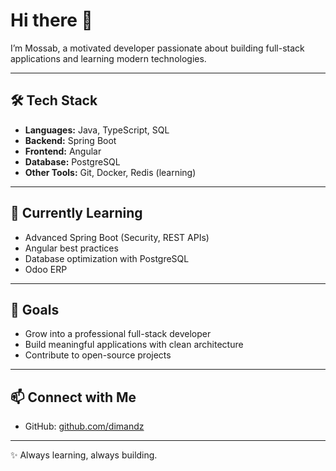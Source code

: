 # Hi there 👋  

I’m Mossab, a motivated developer passionate about building full-stack applications and learning modern technologies.  

---

## 🛠️ Tech Stack  
- **Languages:** Java, TypeScript, SQL  
- **Backend:** Spring Boot  
- **Frontend:** Angular  
- **Database:** PostgreSQL  
- **Other Tools:** Git, Docker, Redis (learning)  

---

## 🌱 Currently Learning  
- Advanced Spring Boot (Security, REST APIs)  
- Angular best practices  
- Database optimization with PostgreSQL
- Odoo ERP

---

## 🎯 Goals  
- Grow into a professional full-stack developer  
- Build meaningful applications with clean architecture  
- Contribute to open-source projects  

---

## 📫 Connect with Me  
- GitHub: [github.com/dimandz](https://github.com/dimandz)  

---
✨ Always learning, always building.  

